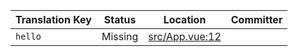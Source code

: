 | Translation Key | Status | Location | Committer |
|-----------------|--------|----------|-----------|
| `hello` | Missing | [src/App.vue:12](https://github.com/staging-gh-org/testRepo/blob/4f23da4b75131e16d8ae6423eee3df61e2eb6d5b/src/App.vue#L12) |  |
